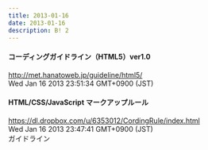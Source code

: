 ```yaml
---
title: 2013-01-16
date: 2013-01-16
description: B! 2
---
```


#### コーディングガイドライン（HTML5）ver1.0
http://met.hanatoweb.jp/guideline/html5/<br>
Wed Jan 16 2013 23:51:34 GMT+0900 (JST)<br>


#### HTML/CSS/JavaScript マークアップルール
https://dl.dropbox.com/u/6353012/CordingRule/index.html<br>
Wed Jan 16 2013 23:47:41 GMT+0900 (JST)<br>
ガイドライン


